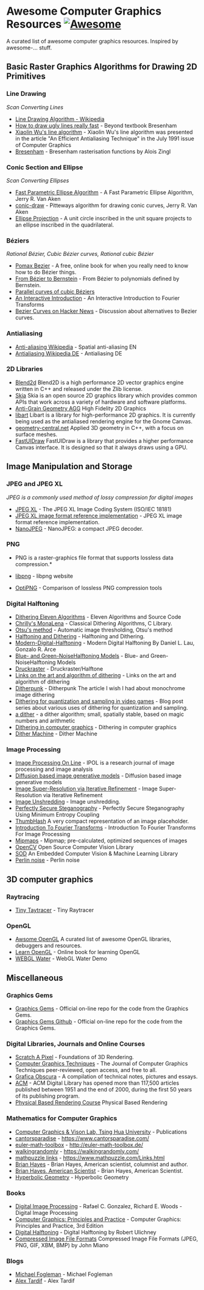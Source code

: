 # Awesome Computer Graphics Resources [![Awesome](https://awesome.re/badge.svg)](https://awesome.re)

A curated list of awesome computer graphics resources. Inspired by awesome-... stuff.

## Basic Raster Graphics Algorithms for Drawing 2D Primitives

### Line Drawing
*Scan Converting Lines*

* [Line Drawing Algorithm - Wikipedia](https://en.wikipedia.org/wiki/Line_drawing_algorithm)
* [How to draw ugly lines really fast](https://cohost.org/tomforsyth/post/648716-how-to-draw-ugly-lin) - Beyond textbook Bresenham
* [Xiaolin Wu's line algorithm](https://en.wikipedia.org/wiki/Xiaolin_Wu%27s_line_algorithm) - Xiaolin Wu's line algorithm was presented in the article "An Efficient Antialiasing Technique" in the July 1991 issue of Computer Graphics
* [Bresenham](https://github.com/w8r/bresenham-zingl) - Bresenham rasterisation functions by Alois Zingl

### Conic Section and Ellipse
*Scan Converting Ellipses*

* [Fast Parametric Ellipse Algorithm](https://arxiv.org/abs/2009.03434) - A Fast Parametric Ellipse Algorithm, Jerry R. Van Aken
* [conic-draw](https://github.com/jvanaken1/conic-draw) - Pitteways algorithm for drawing conic curves, Jerry R. Van Aken
* [Ellipse Projection](https://static.laszlokorte.de/quad/) - A unit circle inscribed in the unit square projects to an ellipse inscribed in the quadrilateral.

### Béziers
*Rational Bézier, Cubic Bézier curves, Rational cubic Bézier*

* [Pomax Bezier](https://pomax.github.io/bezierinfo/) - A free, online book for when you really need to know how to do Bézier things.
* [From Bézier to Bernstein](http://www.ams.org/publicoutreach/feature-column/fcarc-bezier) - From Bézier to polynomials defined by Bernstein.
* [Parallel curves of cubic Béziers](https://raphlinus.github.io/curves/2022/09/09/parallel-beziers.html)
* [An Interactive Introduction](https://www.jezzamon.com/fourier/) - An Interactive Introduction to Fourier Transforms
* [Bezier Curves on Hacker News](https://news.ycombinator.com/item?id=30100427) - Discussion about alternatives to Bezier curves.


### Antialiasing

* [Anti-aliasing Wikipedia](https://en.wikipedia.org/wiki/Spatial_anti-aliasing) - Spatial anti-aliasing EN
* [Antialiasing Wikipedia DE](https://de.wikipedia.org/wiki/Antialiasing_(Computergrafik)) - Antialiasing DE

### 2D Libraries

* [Blend2d](https://github.com/blend2d/blend2d) Blend2D is a high performance 2D vector graphics engine written in C++ and released under the Zlib license.
* [Skia](https://skia.org/) Skia is an open source 2D graphics library which provides common APIs that work across a variety of hardware and software platforms.
* [Anti-Grain Geometry AGG](https://agg.sourceforge.net) High Fidelity 2D Graphics
* [libart](https://levien.com/libart/) Libart is a library for high-performance 2D graphics. It is currently being used as the antialiased rendering engine for the Gnome Canvas.
* [geometry-central.net](https://github.com/nmwsharp/geometry-central) Applied 3D geometry in C++, with a focus on surface meshes.
* [FastUIDraw](https://github.com/intel/fastuidraw) FastUIDraw is a library that provides a higher performance Canvas interface. It is designed so that it always draws using a GPU.

## Image Manipulation and Storage

### JPEG and JPEG XL
*JPEG is a commonly used method of lossy compression for digital images*

* [JPEG XL](https://jpeg.org/jpegxl/) - The JPEG XL Image Coding System (ISO/IEC 18181) 
* [JPEG XL image format reference implementation](https://gitlab.com/wg1/jpeg-xl) - JPEG XL image format reference implementation.
* [NanoJPEG](https://keyj.emphy.de/nanojpeg/) - NanoJPEG: a compact JPEG decoder.

### PNG 
* PNG is a raster-graphics file format that supports lossless data compression.*

* [libpng](http://libpng.org/pub/png/) - libpng website
* [OptiPNG](http://www.olegkikin.com/png_optimizers/) - Comparison of lossless PNG compression tools 

### Digital Halftoning

* [Dithering Eleven Algorithms](https://tannerhelland.com/2012/12/28/dithering-eleven-algorithms-source-code.html) - Eleven Algorithms and Source Code
* [Chrilly's MonaLena](https://github.com/DonChr/MonaLena) - Classical Dithering Algorithms, C Library.
* [Otsu's method](https://en.wikipedia.org/wiki/Otsu%27s_method) - Automatic image thresholding, Otsu's method
* [Halftoning and Dithering](https://photo.stackexchange.com/questions/5779/what-is-the-difference-between-halftoning-and-dithering) - Halftoning and Dithering.
* [Modern-Digital-Halftoning](https://www.routledge.com/Modern-Digital-Halftoning/Lau-Arce/p/book/9781420047530) - Modern Digital Halftoning By Daniel L. Lau, Gonzalo R. Arce
* [Blue- and Green-NoiseHalftoning Models](https://www.researchgate.net/publication/3321489_Blue_and_green_noise_halftoning_models) - Blue- and Green-NoiseHalftoning Models
* [Druckraster](https://de.wikipedia.org/wiki/Druckraster) - Druckraster/Halftone
* [Links on the art and algorithm of dithering](https://dbohdan.com/wiki/dithering) - Links on the art and algorithm of dithering
* [Ditherpunk](https://surma.dev/things/ditherpunk/) - Ditherpunk  The article I wish I had about monochrome image dithering 
* [Dithering for quantization and sampling in video games](https://bartwronski.com/2016/10/30/dithering-in-games-mini-series/) - Blog post series about various uses of dithering for quantization and sampling.
* [a dither](http://pippin.gimp.org/a_dither/) - a dither algorithm; small, spatially stable, based on magic numbers and arithmetic
* [Dithering in computer graphics](http://extremelearning.com.au/unreasonable-effectiveness-of-quasirandom-sequences/#dither) - Dithering in computer graphics
* [Dither Machine](https://lunarlabs.itch.io/dither-machine) - Dither Machine

### Image Processing

* [Image Processing On Line](http://www.ipol.im/) - IPOL is a research journal of image processing and image analysis
* [Diffusion based image generative models](https://chitwansaharia.github.io/) - Diffusion based image generative models 
* [Image Super-Resolution via Iterative Refinement](https://iterative-refinement.github.io/) - Image Super-Resolution via Iterative Refinement
* [Image Unshredding](https://github.com/robinhouston/image-unshredding) - Image unshredding.
* [Perfectly Secure Steganography](https://arxiv.org/abs/2210.14889) - Perfectly Secure Steganography Using Minimum Entropy Coupling
* [ThumbHash](https://evanw.github.io/thumbhash/) A very compact representation of an image placeholder.
* [Introduction To Fourier Transforms](https://www.cs.unm.edu/~brayer/vision/fourier.html) - Introduction To Fourier Transforms For Image Processing
* [Mipmaps](https://en.wikipedia.org/wiki/Mipmap) - Mipmap; pre-calculated, optimized sequences of images
* [OpenCV](https://opencv.org/) Open Source Computer Vision Library
* [SOD](https://sod.pixlab.io/articles/modern-image-processing-algorithms-implementation.html) An Embedded Computer Vision & Machine Learning Library
* [Perlin noise](https://en.wikipedia.org/wiki/Perlin_noise#cite_note-Perlin:1985:IS:325165.325247-2) - Perlin noise

## 3D computer graphics

### Raytracing

* [Tiny Taytracer](https://github.com/ssloy/tinyraytracer) - Tiny Raytracer 

### OpenGL

* [Awsome OpenGL](https://github.com/eug/awesome-opengl) A curated list of awesome OpenGL libraries, debuggers and resources.
* [Learn OpenGL](https://learnopengl.com/) - Online book for learning OpenGL
* [WEBGL Water](http://madebyevan.com/webgl-water/) - WebGL Water Demo

## Miscellaneous

### Graphics Gems

* [Graphics Gems](http://www.realtimerendering.com/resources/GraphicsGems/) - Official on-line repo for the code from the Graphics Gems.
* [Graphics Gems Github](https://github.com/erich666/GraphicsGems) - Official on-line repo for the code from the Graphics Gems.

### Digital Libraries, Journals and Online Courses

* [Scratch A Pixel](https://www.scratchapixel.com/) - Foundations of 3D Rendering.
* [Computer Graphics Techniques](http://jcgt.org/) - The Journal of Computer Graphics Techniques peer-reviewed, open access, and free to all.
* [Grafica Obscura](http://graficaobscura.com/) - A compilation of technical notes, pictures and essays.
* [ACM](https://www.acm.org/) - ACM Digital Library has opened more than 117,500 articles published between 1951 and the end of 2000, during the first 50 years of its publishing program.
* [Physical Based Rendering Course](https://blog.selfshadow.com/publications/) Physical Based Rendering

### Mathematics for Computer Graphics

* [Computer Graphics & Vison Lab, Tsing Hua University](https://cgv.cs.nthu.edu.tw/publications) - Publications
* [cantorsparadise](https://www.cantorsparadise.com/) - https://www.cantorsparadise.com/
* [euler-math-toolbox](http://euler-math-toolbox.de/) - http://euler-math-toolbox.de/
* [walkingrandomly](https://walkingrandomly.com/) - https://walkingrandomly.com/
* [mathpuzzle links](https://www.mathpuzzle.com/Links.html) - https://www.mathpuzzle.com/Links.html
* [Brian Hayes](http://bit-player.org/) - Brian Hayes, American scientist, columnist and author. 
* [Brian Hayes, American Scientist](https://www.americanscientist.org/author/brian_hayes) - Brian Hayes, American Scientist.
* [Hyperbolic Geometry](http://roguetemple.com/z/hyper/dev.php) - Hyperbolic Geometry

### Books

* [Digital Image Processing](https://sde.uoc.ac.in/sites/default/files/sde_videos/Digital%20Image%20Processing%203rd%20ed.%20-%20R.%20Gonzalez,%20R.%20Woods-ilovepdf-compressed.pdf) - Rafael C. Gonzalez, Richard E. Woods - Digital Image Processing
* [Computer Graphics: Principles and Practice](https://cgpp.net/about.xml) - Computer Graphics: Principles and Practice, 3rd Edition
* [Digital Halftoning](https://mitpress.mit.edu/9780262526470/digital-halftoning/) - Digital Halftoning by Robert Ulichney 
* [Compressed Image File Formats](https://books.google.at/books/about/Compressed_Image_File_Formats.html?id=_nJLvY757dQC&redir_esc=y) Compressed Image File Formats (JPEG, PNG, GIF, XBM, BMP) by John Miano 

### Blogs

* [Michael Fogleman](https://www.michaelfogleman.com/projects/) - Michael Fogleman
* [Alex Tardif](http://alextardif.com/LearningGraphics.html) - Alex Tardif
